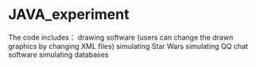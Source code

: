 # JAVA_experiment
The code includes： 
drawing software (users can change the drawn graphics by changing XML files)
simulating Star Wars
simulating QQ chat software
simulating databases
